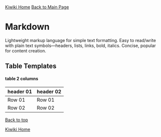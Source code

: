 [Kiwiki Home](/../../)
[Back to Main Page](./readme.md)

# Markdown
Lightweight markup language for simple text formatting. Easy to read/write with plain text symbols—headers, lists, links, bold, italics. Concise, popular for content creation.

## Table Templates
#### table 2 columns

|       header 01         |  header 02    |
|-------------------------|---------------|
| Row 01                  |  Row 01       |
| Row 02                  |  Row 02       |


[Back to top](#)

[Kiwiki Home](/../../)
